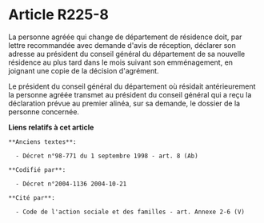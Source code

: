 # Article R225-8

La personne agréée qui change de département de résidence doit, par lettre recommandée avec demande d'avis de réception,
déclarer son adresse au président du conseil général du département de sa nouvelle résidence au plus tard dans le mois
suivant son emménagement, en joignant une copie de la décision d'agrément.

Le président du conseil général du département où résidait antérieurement la personne agréée transmet au président du conseil
général qui a reçu la déclaration prévue au premier alinéa, sur sa demande, le dossier de la personne concernée.

**Liens relatifs à cet article**

	**Anciens textes**:

	  - Décret n°98-771 du 1 septembre 1998 - art. 8 (Ab)

	**Codifié par**:

	  - Décret n°2004-1136 2004-10-21

	**Cité par**:

	  - Code de l'action sociale et des familles - art. Annexe 2-6 (V)
